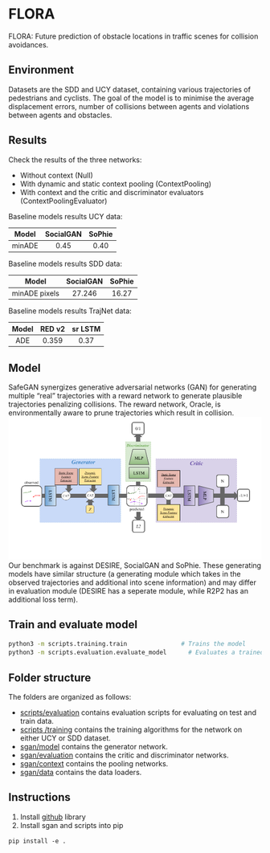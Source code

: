 # FLORA

FLORA: Future prediction of obstacle locations in traffic scenes for collision avoidances.

## Environment
Datasets are the SDD and UCY dataset, containing various trajectories of pedestrians and cyclists. The goal of the model is to minimise the average displacement errors, number of collisions between agents and violations between agents and obstacles. 

## Results
Check the results of the three networks:
- Without context (Null)
- With dynamic and static context pooling (ContextPooling)
- With context and the critic and discriminator evaluators (ContextPoolingEvaluator)

Baseline models results UCY data:

| Model | SocialGAN  | SoPhie  |
| :-----: | :-: | :-: |
| minADE |  0.45 | 0.40 |

Baseline models results SDD data:

| Model | SocialGAN  | SoPhie  |
| :-----: | :-: | :-: |
| minADE pixels | 27.246 |  16.27 |

Baseline models results TrajNet data:

| Model | RED v2 | sr LSTM  |
| :-----: | :-: | :-: |
| ADE | 0.359 |  0.37 |


## Model 
SafeGAN synergizes generative adversarial networks (GAN) for generating multiple “real” trajectories with a reward network to generate plausible trajectories penalizing collisions. The reward network, Oracle, is environmentally aware to prune trajectories which result in collision.
![safeGAN](architecture.png)
Our benchmark is against DESIRE, SocialGAN and SoPhie. These generating models have similar structure (a generating module which takes in the observed trajectories and additional into scene information) and may differ in evaluation module (DESIRE has a seperate module, while R2P2 has an additional loss term). 

## Train and evaluate model
```bash
python3 -m scripts.training.train               # Trains the model
python3 -m scripts.evaluation.evaluate_model      # Evaluates a trained model
```

## Folder structure
The folders are organized as follows:
- [scripts/evaluation](scripts/evaluation) contains evaluation scripts for evaluating on test and train data.
- [scripts /training](scripts/training) contains the training algorithms for the network on either UCY or SDD dataset.
- [sgan/model](sgan/model) contains the generator network. 
- [sgan/evaluation](sgan/evaluation) contains the critic and discriminator networks. 
- [sgan/context](sgan/context) contains the pooling networks. 
- [sgan/data](sgan/data) contains the data loaders. 

## Instructions

1. Install [github](https://github.com/tessavdheiden/FLORA) library
2. Install sgan and scripts into pip
```
pip install -e .
```
